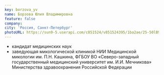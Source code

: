 ```yaml
---
key: borzova_yv
name: Борзова Юлия Владимировна 
feature: false
company: 
city: 'Россия, Санкт-Петербург'
photoURL: https://sun9-5.userapi.com/c851524/v851524395/1ba2ae/25-50lB9T3U.jpg
---
```


- кандидат медицинских наук
- заведующая микологической клиникой НИИ Медицинской микологии им. П.Н. Кашкина, ФГБОУ ВО «Северо-западный государственный медицинский университет им. И.И. Мечникова» Министерства здравоохранения Российской Федерации